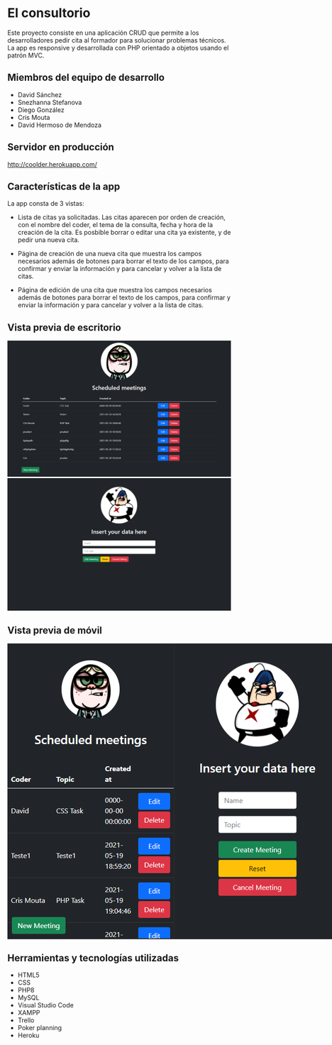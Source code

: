 # El consultorio

Este proyecto consiste en una aplicación CRUD que permite a los desarrolladores pedir cita al formador para solucionar problemas técnicos.
La app es responsive y desarrollada con PHP orientado a objetos usando el patrón MVC.

## Miembros del equipo de desarrollo

* David Sánchez
* Snezhanna Stefanova
* Diego González
* Cris Mouta
* David Hermoso de Mendoza

## Servidor en producción

http://coolder.herokuapp.com/

## Características de la app

La app consta de 3 vistas:
* Lista de citas ya solicitadas. Las citas aparecen por orden de creación, con el nombre del coder, el tema de la consulta, fecha y hora de la creación de la cita.
Es posbible borrar o editar una cita ya existente, y de pedir una nueva cita.

* Página de creación de una nueva cita que muestra los campos necesarios además de botones para borrar el texto de los campos, para confirmar y enviar la información y para cancelar y volver a la lista de citas.

* Página de edición de una cita que muestra los campos necesarios además de botones para borrar el texto de los campos, para confirmar y enviar la información y para cancelar y volver a la lista de citas.

## Vista previa de escritorio

<img src="src/Resources/Img/README.md/DesktopView1.png">
<img src="src/Resources/Img/README.md/DesktopView2.png">

## Vista previa de móvil
<div style="display:flex;">
  <img src="src/Resources/Img/README.md/MobileView1.png">
  <img src="src/Resources/Img/README.md/MobileView2.png">
</div>

## Herramientas y tecnologías utilizadas

* HTML5
* CSS
* PHP8
* MySQL
* Visual Studio Code
* XAMPP
* Trello
* Poker planning
* Heroku
